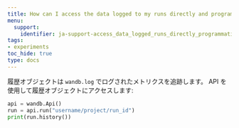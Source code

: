 ```yaml
---
title: How can I access the data logged to my runs directly and programmatically?
menu:
  support:
    identifier: ja-support-access_data_logged_runs_directly_programmatically
tags:
- experiments
toc_hide: true
type: docs
---
```


履歴オブジェクトは `wandb.log` でログされたメトリクスを追跡します。 API を使用して履歴オブジェクトにアクセスします:

```python
api = wandb.Api()
run = api.run("username/project/run_id")
print(run.history())
```
